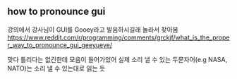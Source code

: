 ## how to pronounce gui
강의에서 강사님이 GUI를 Gooey라고 발음하시길래 놀라서 찾아봄
https://www.reddit.com/r/programming/comments/grckjf/what_is_the_proper_way_to_pronounce_gui_geeyueye/

맞다 틀리다는 없긴한데 모음이 들어가있어 실제 소리 낼 수 있는 두문자어(e.g NASA, NATO)는 소리 낼 수 있는대로 읽는 듯  

